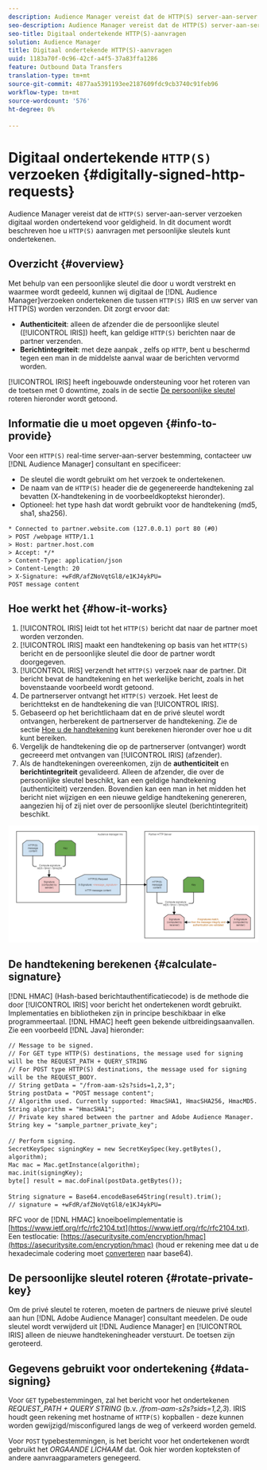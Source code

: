 ```yaml
---
description: Audience Manager vereist dat de HTTP(S) server-aan-server verzoeken digitaal worden ondertekend voor geldigheid. In dit document wordt beschreven hoe u HTTP-aanvragen kunt ondertekenen met persoonlijke sleutels.
seo-description: Audience Manager vereist dat de HTTP(S) server-aan-server verzoeken digitaal worden ondertekend voor geldigheid. In dit document wordt beschreven hoe u HTTP(S)-aanvragen kunt ondertekenen met persoonlijke sleutels.
seo-title: Digitaal ondertekende HTTP(S)-aanvragen
solution: Audience Manager
title: Digitaal ondertekende HTTP(S)-aanvragen
uuid: 1183a70f-0c96-42cf-a4f5-37a83ffa1286
feature: Outbound Data Transfers
translation-type: tm+mt
source-git-commit: 4877aa5391193ee2187609fdc9cb3740c91feb96
workflow-type: tm+mt
source-wordcount: '576'
ht-degree: 0%

---
```



# Digitaal ondertekende `HTTP(S)` verzoeken {#digitally-signed-http-requests}

Audience Manager vereist dat de `HTTP(S)` server-aan-server verzoeken digitaal worden ondertekend voor geldigheid. In dit document wordt beschreven hoe u `HTTP(S)` aanvragen met persoonlijke sleutels kunt ondertekenen.

## Overzicht {#overview}

<!-- digitally_signed_http_requests.xml -->

Met behulp van een persoonlijke sleutel die door u wordt verstrekt en waarmee wordt gedeeld, kunnen wij digitaal de [!DNL Audience Manager]verzoeken ondertekenen die tussen `HTTP(S)` IRIS [](../../../reference/system-components/components-data-action.md#iris) en uw server van HTTP(S) worden verzonden. Dit zorgt ervoor dat:

* **Authenticiteit**: alleen de afzender die de persoonlijke sleutel ([!UICONTROL IRIS]) heeft, kan geldige `HTTP(S)` berichten naar de partner verzenden.
* **Berichtintegriteit**: met deze aanpak , zelfs op `HTTP`, bent u beschermd tegen een man in de middelste aanval waar de berichten vervormd worden.

[!UICONTROL IRIS] heeft ingebouwde ondersteuning voor het roteren van de toetsen met 0 downtime, zoals in de sectie [De persoonlijke sleutel](../../../integration/receiving-audience-data/real-time-outbound-transfers/digitally-signed-http-requests.md#rotate-private-key) roteren hieronder wordt getoond.

## Informatie die u moet opgeven {#info-to-provide}

Voor een `HTTP(S)` real-time server-aan-server bestemming, contacteer uw [!DNL Audience Manager] consultant en specificeer:

* De sleutel die wordt gebruikt om het verzoek te ondertekenen.
* De naam van de `HTTP(S)` header die de gegenereerde handtekening zal bevatten (X-handtekening in de voorbeeldkoptekst hieronder).
* Optioneel: het type hash dat wordt gebruikt voor de handtekening (md5, sha1, sha256).

```
* Connected to partner.website.com (127.0.0.1) port 80 (#0)
> POST /webpage HTTP/1.1
> Host: partner.host.com
> Accept: */*
> Content-Type: application/json
> Content-Length: 20
> X-Signature: +wFdR/afZNoVqtGl8/e1KJ4ykPU=
POST message content
```

## Hoe werkt het {#how-it-works}

1. [!UICONTROL IRIS] leidt tot het `HTTP(S)` bericht dat naar de partner moet worden verzonden.
1. [!UICONTROL IRIS] maakt een handtekening op basis van het `HTTP(S)` bericht en de persoonlijke sleutel die door de partner wordt doorgegeven.
1. [!UICONTROL IRIS] verzendt het `HTTP(S)` verzoek naar de partner. Dit bericht bevat de handtekening en het werkelijke bericht, zoals in het bovenstaande voorbeeld wordt getoond.
1. De partnerserver ontvangt het `HTTP(S)` verzoek. Het leest de berichttekst en de handtekening die van [!UICONTROL IRIS].
1. Gebaseerd op het berichtlichaam dat en de privé sleutel wordt ontvangen, herberekent de partnerserver de handtekening. Zie de sectie [Hoe u de handtekening](../../../integration/receiving-audience-data/real-time-outbound-transfers/digitally-signed-http-requests.md#calculate-signature) kunt berekenen hieronder over hoe u dit kunt bereiken.
1. Vergelijk de handtekening die op de partnerserver (ontvanger) wordt gecreeerd met ontvangen van [!UICONTROL IRIS] (afzender).
1. Als de handtekeningen overeenkomen, zijn de **authenticiteit** en **berichtintegriteit** gevalideerd. Alleen de afzender, die over de persoonlijke sleutel beschikt, kan een geldige handtekening (authenticiteit) verzenden. Bovendien kan een man in het midden het bericht niet wijzigen en een nieuwe geldige handtekening genereren, aangezien hij of zij niet over de persoonlijke sleutel (berichtintegriteit) beschikt.

![](assets/iris-digitally-sign-http-request.png)

## De handtekening berekenen {#calculate-signature}

[!DNL HMAC] (Hash-based berichtauthentificatiecode) is de methode die door [!UICONTROL IRIS] voor bericht het ondertekenen wordt gebruikt. Implementaties en bibliotheken zijn in principe beschikbaar in elke programmeertaal. [!DNL HMAC] heeft geen bekende uitbreidingsaanvallen. Zie een voorbeeld [!DNL Java] hieronder:

```
// Message to be signed.
// For GET type HTTP(S) destinations, the message used for signing will be the REQUEST_PATH + QUERY_STRING
// For POST type HTTP(S) destinations, the message used for signing will be the REQUEST_BODY.
// String getData = "/from-aam-s2s?sids=1,2,3";
String postData = "POST message content";
// Algorithm used. Currently supported: HmacSHA1, HmacSHA256, HmacMD5.
String algorithm = "HmacSHA1";
// Private key shared between the partner and Adobe Audience Manager.
String key = "sample_partner_private_key";
  
// Perform signing.
SecretKeySpec signingKey = new SecretKeySpec(key.getBytes(), algorithm);
Mac mac = Mac.getInstance(algorithm);
mac.init(signingKey);
byte[] result = mac.doFinal(postData.getBytes());
  
String signature = Base64.encodeBase64String(result).trim(); 
// signature = +wFdR/afZNoVqtGl8/e1KJ4ykPU=
```

RFC voor de [!DNL HMAC] knoeiboelimplementatie is [https://www.ietf.org/rfc/rfc2104.txt](https://www.ietf.org/rfc/rfc2104.txt). Een testlocatie: [https://asecuritysite.com/encryption/hmac](https://asecuritysite.com/encryption/hmac) (houd er rekening mee dat u de hexadecimale codering moet [converteren](https://tomeko.net/online_tools/hex_to_base64.php?lang=en) naar base64).

## De persoonlijke sleutel roteren {#rotate-private-key}

Om de privé sleutel te roteren, moeten de partners de nieuwe privé sleutel aan hun [!DNL Adobe Audience Manager] consultant meedelen. De oude sleutel wordt verwijderd uit [!DNL Audience Manager] en [!UICONTROL IRIS] alleen de nieuwe handtekeningheader verstuurt. De toetsen zijn geroteerd.

## Gegevens gebruikt voor ondertekening {#data-signing}

Voor `GET` typebestemmingen, zal het bericht voor het ondertekenen *REQUEST_PATH + QUERY STRING* (b.v. */from-aam-s2s?sids=1,2,3*). IRIS houdt geen rekening met hostname of `HTTP(S)` kopballen - deze kunnen worden gewijzigd/misconfigured langs de weg of verkeerd worden gemeld.

Voor `POST` typebestemmingen, is het bericht voor het ondertekenen wordt gebruikt het *ORGAANDE LICHAAM* dat. Ook hier worden kopteksten of andere aanvraagparameters genegeerd.
